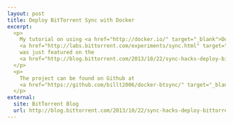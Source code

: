 ```yaml
---
layout: post
title: Deploy BitTorrent Sync with Docker
excerpt:
  <p>
    My tutorial on using <a href="http://docker.io/" target="_blank">Docker</a> to deploy
    <a href="http://labs.bittorrent.com/experiments/sync.html" target="_blank">BitTorrent Sync</a>
    was just featured on the
    <a href="http://blog.bittorrent.com/2013/10/22/sync-hacks-deploy-bittorrent-sync-with-docker/">BitTorrent Blog</a>.
  </p>
  <p>
    The project can be found on Github at
    <a href="https://github.com/billt2006/docker-btsync/" target="_blank">github.com/billt2006/docker-btsync/</a>.
  </p>
external:
  site: BitTorrent Blog
  url: http://blog.bittorrent.com/2013/10/22/sync-hacks-deploy-bittorrent-sync-with-docker/
---
```

